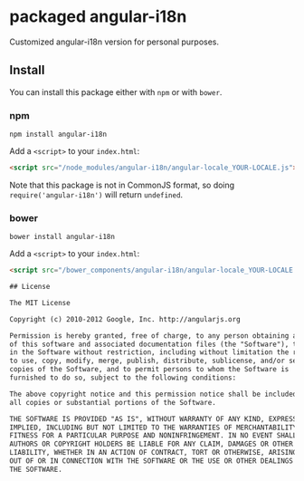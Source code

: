 # packaged angular-i18n

Customized angular-i18n version for personal purposes.

## Install

You can install this package either with `npm` or with `bower`.

### npm

```shell
npm install angular-i18n
```

Add a `<script>` to your `index.html`:

```html
<script src="/node_modules/angular-i18n/angular-locale_YOUR-LOCALE.js"></script>
```

Note that this package is not in CommonJS format, so doing `require('angular-i18n')` will
return `undefined`.

### bower

```shell
bower install angular-i18n
```

Add a `<script>` to your `index.html`:

```html
<script src="/bower_components/angular-i18n/angular-locale_YOUR-LOCALE.js"></script>

## License

The MIT License

Copyright (c) 2010-2012 Google, Inc. http://angularjs.org

Permission is hereby granted, free of charge, to any person obtaining a copy
of this software and associated documentation files (the "Software"), to deal
in the Software without restriction, including without limitation the rights
to use, copy, modify, merge, publish, distribute, sublicense, and/or sell
copies of the Software, and to permit persons to whom the Software is
furnished to do so, subject to the following conditions:

The above copyright notice and this permission notice shall be included in
all copies or substantial portions of the Software.

THE SOFTWARE IS PROVIDED "AS IS", WITHOUT WARRANTY OF ANY KIND, EXPRESS OR
IMPLIED, INCLUDING BUT NOT LIMITED TO THE WARRANTIES OF MERCHANTABILITY,
FITNESS FOR A PARTICULAR PURPOSE AND NONINFRINGEMENT. IN NO EVENT SHALL THE
AUTHORS OR COPYRIGHT HOLDERS BE LIABLE FOR ANY CLAIM, DAMAGES OR OTHER
LIABILITY, WHETHER IN AN ACTION OF CONTRACT, TORT OR OTHERWISE, ARISING FROM,
OUT OF OR IN CONNECTION WITH THE SOFTWARE OR THE USE OR OTHER DEALINGS IN
THE SOFTWARE.
